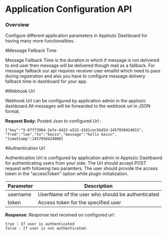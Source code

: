 # Application Configuration API     

### Overview        


Configure different application parameters in Applozic Dashboard for having many more functionalities.



#Message Fallback Time

Message Fallback Time is the duration in which if message is not delivered to end user then message will be delivered though mail as a fallback. For message fallback our api requires receiver user emailId which need to pass during registration and also you have to configure message delivery fallback time in dashboard for your app.  




#Webhook Url

Webhook Url can be configured by application admin in the applozic dashboard.All messages will be forwarded to the webhook url in JSON format.


**Request Body**: Posted Json to configured Url :


 ```  
{"key":"5-67f73984-2efe-4422-a522-d181cec5bd5d-1457958424015",      
"from":"lee","to":"kevin","message":"hello kevin",
"timeStamp":1457958424000}
 ```
 
#Authentication Url

Authentication Url is configured by application admin in Applozic Dashbaord for authenticating users from your side. The Url should accept POST request with following two paramters.
The user should provide the access token in the "accessToken" option while plugin initialization.

| Parameter  | Description |
| ------------- | ------------- |
| username | UserName of the user who should be authenticated |
| token | Access token for the specified user |

**Response**: Response text received on configured url:

 ```  
true : If user is authenticated
false : If user is not authenticated.
 ```
